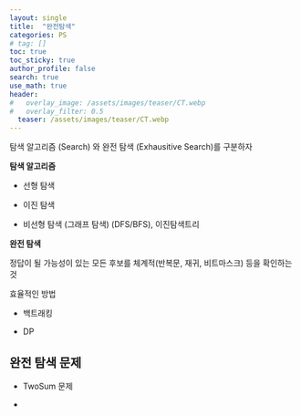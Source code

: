 ```yaml
---
layout: single  
title:  "완전탐색"
categories: PS
# tag: []
toc: true
toc_sticky: true
author_profile: false
search: true
use_math: true
header:
#   overlay_image: /assets/images/teaser/CT.webp
#   overlay_filter: 0.5
  teaser: /assets/images/teaser/CT.webp
---
```


탐색 알고리즘 (Search) 와 완전 탐색 (Exhausitive Search)를 구분하자

**탐색 알고리즘**

- 선형 탐색 

- 이진 탐색

- 비선형 탐색 (그래프 탐색) (DFS/BFS), 이진탐색트리

**완전 탐색**

정답이 될 가능성이 있는 모든 후보를 체계적(반복문, 재귀, 비트마스크) 등을 확인하는 것

효율적인 방법

- 백트래킹

- DP


## 완전 탐색 문제

- TwoSum 문제

- 



